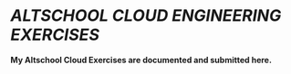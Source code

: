 # **_ALTSCHOOL CLOUD ENGINEERING EXERCISES_**

**My Altschool Cloud Exercises are documented and submitted here.**